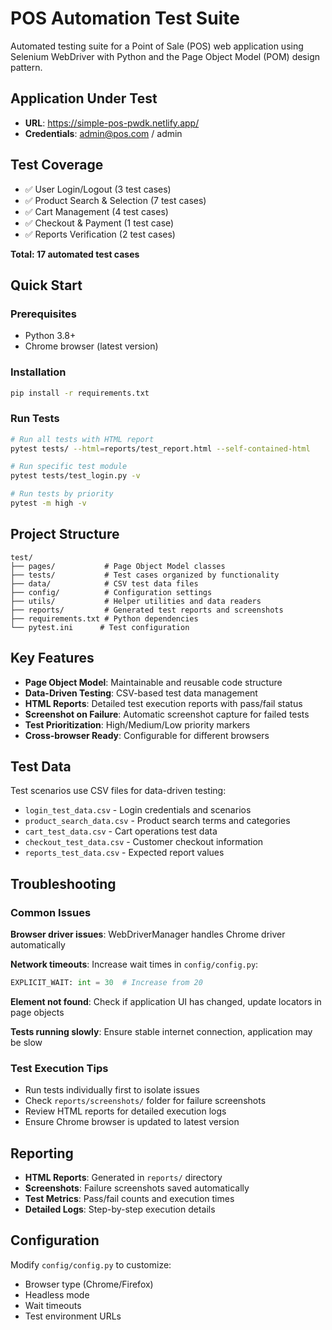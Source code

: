# POS Automation Test Suite

Automated testing suite for a Point of Sale (POS) web application using Selenium WebDriver with Python and the Page Object Model (POM) design pattern.

## Application Under Test

- **URL**: https://simple-pos-pwdk.netlify.app/
- **Credentials**: admin@pos.com / admin

## Test Coverage

- ✅ User Login/Logout (3 test cases)
- ✅ Product Search & Selection (7 test cases)
- ✅ Cart Management (4 test cases)
- ✅ Checkout & Payment (1 test case)
- ✅ Reports Verification (2 test cases)

**Total: 17 automated test cases**

## Quick Start

### Prerequisites

- Python 3.8+
- Chrome browser (latest version)

### Installation

```bash
pip install -r requirements.txt
```

### Run Tests

```bash
# Run all tests with HTML report
pytest tests/ --html=reports/test_report.html --self-contained-html

# Run specific test module
pytest tests/test_login.py -v

# Run tests by priority
pytest -m high -v
```

## Project Structure

```
test/
├── pages/           # Page Object Model classes
├── tests/           # Test cases organized by functionality
├── data/            # CSV test data files
├── config/          # Configuration settings
├── utils/           # Helper utilities and data readers
├── reports/         # Generated test reports and screenshots
├── requirements.txt # Python dependencies
└── pytest.ini      # Test configuration
```

## Key Features

- **Page Object Model**: Maintainable and reusable code structure
- **Data-Driven Testing**: CSV-based test data management
- **HTML Reports**: Detailed test execution reports with pass/fail status
- **Screenshot on Failure**: Automatic screenshot capture for failed tests
- **Test Prioritization**: High/Medium/Low priority markers
- **Cross-browser Ready**: Configurable for different browsers

## Test Data

Test scenarios use CSV files for data-driven testing:

- `login_test_data.csv` - Login credentials and scenarios
- `product_search_data.csv` - Product search terms and categories
- `cart_test_data.csv` - Cart operations test data
- `checkout_test_data.csv` - Customer checkout information
- `reports_test_data.csv` - Expected report values

## Troubleshooting

### Common Issues

**Browser driver issues**: WebDriverManager handles Chrome driver automatically

**Network timeouts**: Increase wait times in `config/config.py`:

```python
EXPLICIT_WAIT: int = 30  # Increase from 20
```

**Element not found**: Check if application UI has changed, update locators in page objects

**Tests running slowly**: Ensure stable internet connection, application may be slow

### Test Execution Tips

- Run tests individually first to isolate issues
- Check `reports/screenshots/` folder for failure screenshots
- Review HTML reports for detailed execution logs
- Ensure Chrome browser is updated to latest version

## Reporting

- **HTML Reports**: Generated in `reports/` directory
- **Screenshots**: Failure screenshots saved automatically
- **Test Metrics**: Pass/fail counts and execution times
- **Detailed Logs**: Step-by-step execution details

## Configuration

Modify `config/config.py` to customize:

- Browser type (Chrome/Firefox)
- Headless mode
- Wait timeouts
- Test environment URLs
